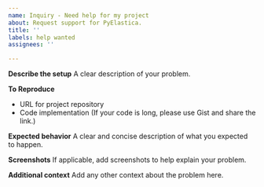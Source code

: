 ```yaml
---
name: Inquiry - Need help for my project
about: Request support for PyElastica.
title: ''
labels: help wanted
assignees: ''

---
```


**Describe the setup**
A clear description of your problem.

**To Reproduce**
- URL for project repository
- Code implementation (If your code is long, please use Gist and share the link.)

**Expected behavior**
A clear and concise description of what you expected to happen.

**Screenshots**
If applicable, add screenshots to help explain your problem.

**Additional context**
Add any other context about the problem here.

